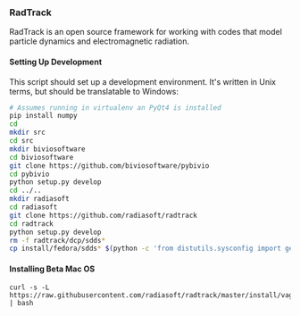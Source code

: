 ### RadTrack

RadTrack is an open source framework for working with codes that model particle dynamics and electromagnetic radiation.

#### Setting Up Development

This script should set up a development environment. It's written in Unix
terms, but should be translatable to Windows:

```bash
# Assumes running in virtualenv an PyQt4 is installed
pip install numpy
cd
mkdir src
cd src
mkdir biviosoftware
cd biviosoftware
git clone https://github.com/biviosoftware/pybivio
cd pybivio
python setup.py develop
cd ../..
mkdir radiasoft
cd radiasoft
git clone https://github.com/radiasoft/radtrack
cd radtrack
python setup.py develop
rm -f radtrack/dcp/sdds*
cp install/fedora/sdds* $(python -c 'from distutils.sysconfig import get_python_lib as x; print x()')
```

#### Installing Beta Mac OS

```
curl -s -L https://raw.githubusercontent.com/radiasoft/radtrack/master/install/vagrant.sh | bash
```

